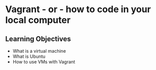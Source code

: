 # Vagrant - or - how to code in your local computer
## Learning Objectives

* What is a virtual machine
* What is Ubuntu
* How to use VMs with Vagrant
